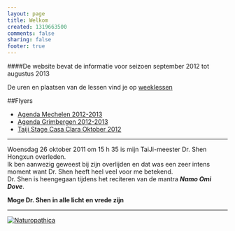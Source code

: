 ```yaml
--- 
layout: page
title: Welkom	
created: 1319663500
comments: false
sharing: false  
footer: true
---
```


####De website bevat de informatie voor seizoen september 2012 tot augustus 2013
 
De uren en plaatsen van de lessen vind je op [weeklessen](/taijiquan/weeklessen.html)



##Flyers
* [Agenda Mechelen 2012-2013](/flyers/Agenda_Mechelen_2012-2013.pdf)  
* [Agenda Grimbergen 2012-2013](/flyers/Agenda_Grimbergen_2012-2013.pdf) 
* [Taiji Stage Casa Clara Oktober 2012](http://www.sjatao.be/pdf/taichi_stage_spanje_2012.pdf)   


---

Woensdag 26 oktober 2011 om 15 h 35 is mijn TaiJi-meester Dr. Shen Hongxun overleden.  
Ik ben aanwezig geweest bij zijn overlijden en dat was een zeer intens moment want Dr. Shen heeft heel veel voor me betekend.  
Dr. Shen is heengegaan tijdens het reciteren van de mantra ***Namo Omi Dove***.

**Moge Dr. Shen in alle licht en vrede zijn**


---

[![Naturopathica](/images/naturopathica.jpg)](http://www.naturopathica.be/)